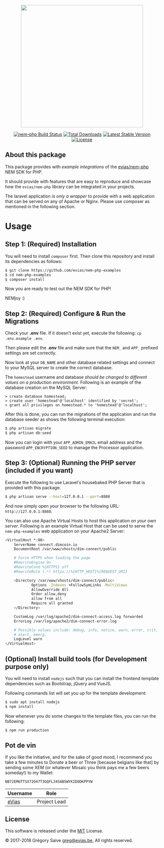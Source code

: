 <p align="center"><img src="https://nem.io/wp-content/themes/nem/img/logo-nem.svg" width="400"></p>

<p align="center">
<a href="https://travis-ci.org/evias/nem-php"><img src="https://travis-ci.org/evias/nem-php.svg" alt="nem-php Build Status"></a>
<a href="https://packagist.org/packages/evias/nem-php"><img src="https://poser.pugx.org/evias/nem-php/d/total.svg" alt="Total Downloads"></a>
<a href="https://packagist.org/packages/evias/nem-php"><img src="https://poser.pugx.org/evias/nem-php/v/stable.svg" alt="Latest Stable Version"></a>
<a href="https://packagist.org/packages/evias/nem-php"><img src="https://poser.pugx.org/evias/nem-php/license.svg" alt="License"></a>
</p>

## About this package

This package provides with *example integrations* of the [evias/nem-php](https://github.com/evias/nem-php) NEM SDK for PHP.

It should provide with features that are easy to reproduce and showcase how the `evias/nem-php` library can be integrated in your projects.

The laravel application *is only a wrapper* to provide with a web application that can be served on any of Apache or Nginx. Please use composer as mentioned in the following section.

# Usage

## Step 1: (Required) Installation

You will need to install `composer` first. Then clone this repository and install its dependencies as follows:

```bash
$ git clone https://github.com/evias/nem-php-examples
$ cd nem-php-examples
$ composer install
```

Now you are ready to test out the NEM SDK for PHP!

NEMjoy :)

## Step 2: (Required) Configure & Run the Migrations

Check your **.env** file. If it doesn't exist yet, execute the following: `cp .env.example .env`.

Then please edit the **.env** file and make sure that the `NEM_` and `APP_` prefixed settings are set correctly.

Now look at your `DB_NAME` and other database related settings and connect to your MySQL server to create the correct database.

The `homestead` username and database *should be changed to different values on a production environment.* Following is an example of the database creation on the MySQL Server:

```mysql
> create database homestead;
> create user 'homestead'@'localhost' identified by 'secret';
> grant all privileges on homestead.* to 'homestead'@'localhost';
```

After this is done, you can run the migrations of the application and run the database seeder as shows the following terminal execution:

```bash
$ php artisan migrate
$ php artisan db:seed
```

Now you can login with your `APP_ADMIN_EMAIL` email address and the password `APP_ENCRYPTION_SEED` to manage the Processor application.

## Step 3: (Optional) Running the PHP server (included if you want)

Execute the following to use Laravel's housebaked PHP Server that is provided with this package.

```bash
$ php artisan serve --host=127.0.0.1 --port=8888
```

And now simply open your browser to the following URL: `http://127.0.0.1:8888`.

You can also use Apache Virtual Hosts to host this application *on your own server*. Following is an example Virtual Host that can be used to serve the `nem-php-examples` web application on your Apache2 Server:

```bash
<VirtualHost *:80>
    ServerName connect.dimcoin.io
    DocumentRoot /var/www/vhosts/dim-connect/public

    # Force HTTPS when loading the page
    #RewriteEngine On
    #RewriteCond %{HTTPS} off
    #RewriteRule (.*) https://%{HTTP_HOST}%{REQUEST_URI}

    <Directory /var/www/vhosts/dim-connect/public>
            Options -Indexes +FollowSymLinks -MultiViews
            AllowOverride All
            Order allow,deny
            allow from all
            Require all granted
    </Directory>

    CustomLog /var/log/apache2/dim-connect-access.log forwarded
    ErrorLog /var/log/apache2/dim-connect-error.log

    # Possible values include: debug, info, notice, warn, error, crit,
    # alert, emerg.
    LogLevel warn
</VirtualHost>
```

## (Optional) Install build tools (for Development purpose only)

You will need to install `nodejs` such that you can install the frontend template dependencies such as Bootstrap, jQuery and VueJS.

Following commands list will set you up for the template development:

```bash
$ sudo apt install nodejs
$ npm install
```

Now whenever you do some changes to the template files, you can run the following: 

```bash
$ npm run production
```

## Pot de vin

If you like the initiative, and for the sake of good mood, I recommend you take a few minutes to Donate a beer or Three [because belgians like that] by sending some XEM (or whatever Mosaic you think pays me a few beers someday!) to my Wallet:

    NB72EM6TTSX72O47T3GQFL345AB5WYKIDODKPPYW

| Username | Role |
| --- | --- |
| [eVias](https://github.com/evias) | Project Lead |

## License

This software is released under the [MIT](LICENSE) License.

© 2017-2018 Grégory Saive <greg@evias.be>, All rights reserved.
